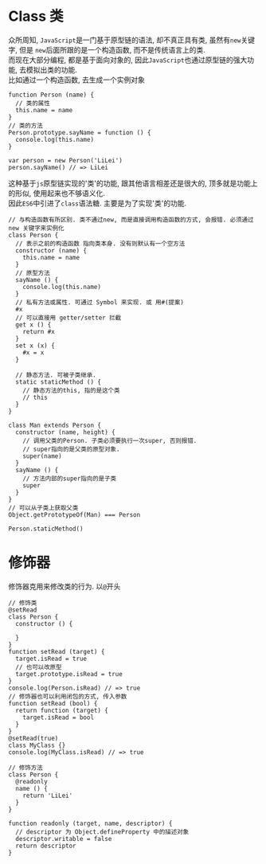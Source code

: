 # Class 类

众所周知, `JavaScript`是一门基于原型链的语法, 却不真正具有类, 虽然有`new`关键字, 但是 `new`后面所跟的是一个构造函数, 而不是传统语言上的类.  
而现在大部分编程, 都是基于面向对象的, 因此`JavaScript`也通过原型链的强大功能, 去模拟出类的功能.  
比如通过一个构造函数, 去生成一个实例对象
```es6
function Person (name) {
  // 类的属性
  this.name = name
}
// 类的方法
Person.prototype.sayName = function () {
  console.log(this.name)
}

var person = new Person('LiLei')
person.sayName() // => LiLei
```
这种基于`js`原型链实现的'类'的功能, 跟其他语言相差还是很大的, 顶多就是功能上的形似, 使用起来也不够语义化.  
因此`ES6`中引进了`class`语法糖. 主要是为了实现'类'的功能.
```es6
// 与构造函数有所区别. 类不通过new, 而是直接调用构造函数的方式, 会报错. 必须通过 new 关键字来实例化
class Person {
  // 表示之前的构造函数 指向类本身. 没有则默认有一个空方法
  constructor (name) {
    this.name = name
  }
  // 原型方法
  sayName () {
    console.log(this.name)
  }
  // 私有方法或属性. 可通过 Symbol 来实现. 或 用#(提案)
  #x
  // 可以直接用 getter/setter 拦截
  get x () {
    return #x
  }
  set x (x) {
    #x = x
  }

  // 静态方法. 可被子类继承.
  static staticMethod () {
    // 静态方法的this, 指的是这个类
    // this
  }
}

class Man extends Person {
  constructor (name, height) {
    // 调用父类的Person. 子类必须要执行一次super, 否则报错.
    // super指向的是父类的原型对象.
    super(name)
  }
  sayName () {
    // 方法内部的super指向的是子类
    super
  }
}
// 可以从子类上获取父类
Object.getPrototypeOf(Man) === Person

Person.staticMethod()
```

# 修饰器
修饰器克用来修改类的行为. 以`@`开头  

```es6
// 修饰类
@setRead
class Person {
  constructor () {

  }
}
function setRead (target) {
  target.isRead = true
  // 也可以改原型
  target.prototype.isRead = true
}
console.log(Person.isRead) // => true
// 修饰器也可以利用闭包的方式, 传入参数
function setRead (bool) {
  return function (target) {
    target.isRead = bool
  }
}
@setRead(true)
class MyClass {}
console.log(MyClass.isRead) // => true

// 修饰方法
class Person {
  @readonly
  name () {
    return 'LiLei'
  }
}

function readonly (target, name, descriptor) {
  // descriptor 为 Object.defineProperty 中的描述对象
  descriptor.writable = false
  return descriptor
}

```